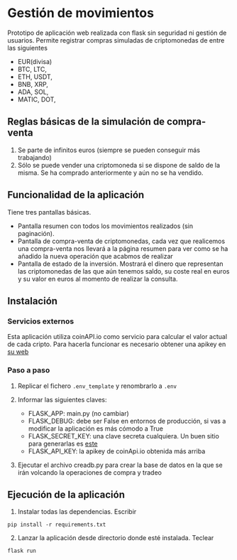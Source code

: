 # Gestión de movimientos
Prototipo de aplicación web realizada con flask sin seguridad ni gestión de usuarios.
Permite registrar compras simuladas de criptomonedas de entre las siguientes
- EUR(divisa)
- BTC,      LTC,
- ETH,		USDT,
- BNB, 		XRP,
- ADA, 		SOL,
- MATIC,    DOT,

## Reglas básicas de la simulación de compra-venta
1. Se parte de infinitos euros (siempre se pueden conseguir más trabajando)
2. Sólo se puede vender una criptomoneda si se dispone de saldo de la misma. Se ha comprado anteriormente y aún no se ha vendido.

## Funcionalidad de la aplicación
Tiene tres pantallas básicas.
- Pantalla resumen con todos los movimientos realizados (sin paginación).
- Pantalla de compra-venta de criptomonedas, cada vez que realicemos una compra-venta nos llevará a la página resumen para ver como se ha añadido la nueva operación que acabmos de realizar
- Pantalla de estado de la inversión. Mostrará el dinero que representan las criptomonedas de las que aún tenemos saldo, su coste real en euros y su valor en euros al momento de realizar la consulta.

## Instalación

### Servicios externos

Esta aplicación utiliza coinAPI.io como servicio para calcular el valor actual de cada cripto. Para hacerla funcionar es necesario obtener una apikey en [su web](https://www.coinapi.io/market-data-api/pricing)

### Paso a paso

1. Replicar el fichero `.env_template` y renombrarlo a `.env`

2. Informar las siguientes claves:
    - FLASK_APP: main.py (no cambiar)
    - FLASK_DEBUG: debe ser False en entornos de producción, si vas a modificar la aplicación es más cómodo a True
    - FLASK_SECRET_KEY: una clave secreta cualquiera. Un buen sitio para generarlas es [este](https://randomkeygen.com)
    - FLASK_API_KEY: la apikey de coinApi.io obtenida más arriba

3. Ejecutar el archivo creadb.py para crear la base de datos en la que se irán volcando la operaciones de compra y tradeo



## Ejecución de la aplicación
1. Instalar todas las dependencias. Escribir
```
pip install -r requirements.txt
```

2. Lanzar la aplicación desde directorio donde esté instalada. Teclear
```
flask run
```









